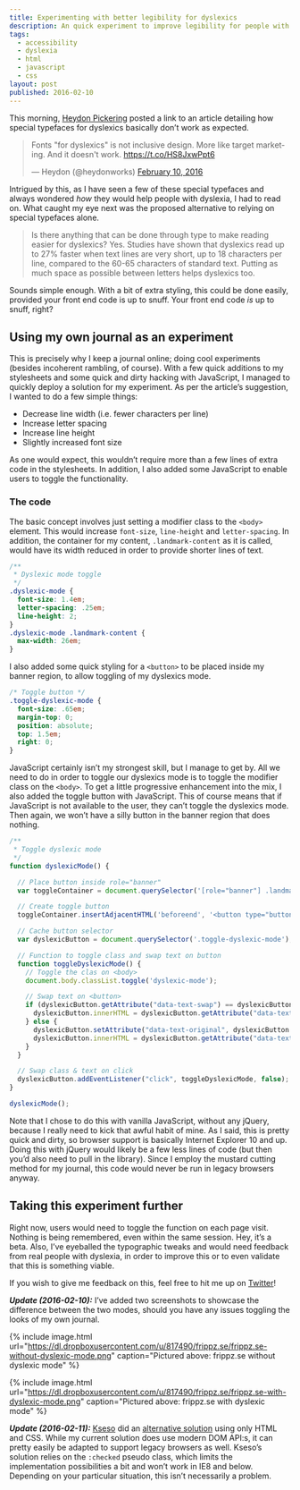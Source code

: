 ```yaml
---
title: Experimenting with better legibility for dyslexics
description: An quick experiment to improve legibility for people with dyslexia
tags:
  - accessibility
  - dyslexia
  - html
  - javascript
  - css
layout: post
published: 2016-02-10
---
```


This morning, [Heydon Pickering](http://www.heydonworks.com) posted a link to an article detailing how special typefaces for dyslexics basically don’t work as expected.

<blockquote class="twitter-tweet" data-lang="en"><p lang="en" dir="ltr">Fonts &quot;for dyslexics&quot; is not inclusive design. More like target marketing. And it doesn&#39;t work. <a href="https://t.co/HS8JxwPpt6">https://t.co/HS8JxwPpt6</a></p>&mdash; Heydon (@heydonworks) <a href="https://twitter.com/heydonworks/status/697342047833976832">February 10, 2016</a></blockquote>

Intrigued by this, as I have seen a few of these special typefaces and always wondered _how_ they would help people with dyslexia, I had to read on. What caught my eye next was the proposed alternative to relying on special typefaces alone.

> Is there anything that can be done through type to make reading easier for dyslexics? Yes. Studies have shown that dyslexics read up to 27% faster when text lines are very short, up to 18 characters per line, compared to the 60-65 characters of standard text. Putting as much space as possible between letters helps dyslexics too.

Sounds simple enough. With a bit of extra styling, this could be done easily, provided your front end code is up to snuff. Your front end code _is_ up to snuff, right?

## Using my own journal as an experiment

This is precisely why I keep a journal online; doing cool experiments (besides incoherent rambling, of course). With a few quick additions to my stylesheets and some quick and dirty hacking with JavaScript, I managed to quickly deploy a solution for my experiment. As per the article’s suggestion, I wanted to do a few simple things:

* Decrease line width (i.e. fewer characters per line)
* Increase letter spacing
* Increase line height
* Slightly increased font size

As one would expect, this wouldn’t require more than a few lines of extra code in the stylesheets. In addition, I also added some JavaScript to enable users to toggle the functionality.

### The code

The basic concept involves just setting a modifier class to the `<body>` element. This would increase `font-size`, `line-height` and `letter-spacing`. In addition, the container for my content, `.landmark-content` as it is called, would have its width reduced in order to provide shorter lines of text.

~~~css
/**
 * Dyslexic mode toggle
 */
.dyslexic-mode {
  font-size: 1.4em;
  letter-spacing: .25em;
  line-height: 2;
}
.dyslexic-mode .landmark-content {
  max-width: 26em;
}
~~~

I also added some quick styling for a `<button>` to be placed inside my banner region, to allow toggling of my dyslexics mode.

~~~css
/* Toggle button */
.toggle-dyslexic-mode {
  font-size: .65em;
  margin-top: 0;
  position: absolute;
  top: 1.5em;
  right: 0;
}
~~~

JavaScript certainly isn’t my strongest skill, but I manage to get by. All we need to do in order to toggle our dyslexics mode is to toggle the modifier class on the `<body>`. To get a little progressive enhancement into the mix, I also added the toggle button with JavaScript. This of course means that if JavaScript is not available to the user, they can’t toggle the dyslexics mode. Then again, we won’t have a silly button in the banner region that does nothing.

~~~javascript
/**
 * Toggle dyslexic mode
 */
function dyslexicMode() {

  // Place button inside role="banner"
  var toggleContainer = document.querySelector('[role="banner"] .landmark-content');

  // Create toggle button
  toggleContainer.insertAdjacentHTML('beforeend', '<button type="button" class="toggle-dyslexic-mode" data-text-original="Enable dyslexic mode" data-text-swap="Disable dyslexic mode">Enable dyslexic mode</button>');

  // Cache button selector
  var dyslexicButton = document.querySelector('.toggle-dyslexic-mode');

  // Function to toggle class and swap text on button
  function toggleDyslexicMode() {
    // Toggle the clas on <body>
    document.body.classList.toggle('dyslexic-mode');

    // Swap text on <button>
    if (dyslexicButton.getAttribute("data-text-swap") == dyslexicButton.innerHTML) {
      dyslexicButton.innerHTML = dyslexicButton.getAttribute("data-text-original");
    } else {
      dyslexicButton.setAttribute("data-text-original", dyslexicButton.innerHTML);
      dyslexicButton.innerHTML = dyslexicButton.getAttribute("data-text-swap");
    }
  }

  // Swap class & text on click
  dyslexicButton.addEventListener("click", toggleDyslexicMode, false);
}

dyslexicMode();
~~~

Note that I chose to do this with vanilla JavaScript, without any jQuery, because I really need to kick that awful habit of mine. As I said, this is pretty quick and dirty, so browser support is basically Internet Explorer 10 and up. Doing this with jQuery would likely be a few less lines of code (but then you’d also need to pull in the library). Since I employ the mustard cutting method for my journal, this code would never be run in legacy browsers anyway.

## Taking this experiment further

Right now, users would need to toggle the function on each page visit. Nothing is being remembered, even within the same session. Hey, it’s a beta. Also, I’ve eyeballed the typographic tweaks and would need feedback from real people with dyslexia, in order to improve this or to even validate that this is something viable.

If you wish to give me feedback on this, feel free to hit me up on [Twitter](https://twitter.com/frippz)!

**_Update (2016-02-10):_** I’ve added two screenshots to showcase the difference between the two modes, should you have any issues toggling the looks of my own journal.

{% include image.html url="https://dl.dropboxusercontent.com/u/817490/frippz.se/frippz.se-without-dyslexic-mode.png" caption="Pictured above: frippz.se without dyslexic mode" %}

{% include image.html url="https://dl.dropboxusercontent.com/u/817490/frippz.se/frippz.se-with-dyslexic-mode.png" caption="Pictured above: frippz.se with dyslexic mode" %}

**_Update (2016-02-11):_** [Kseso](https://twitter.com/kseso) did an [alternative solution](http://codepen.io/Kseso/pen/NxedYR?editors=1100) using only HTML and CSS. While my current solution does use modern DOM API:s, it can pretty easily be adapted to support legacy browsers as well. Kseso’s solution relies on the `:checked` pseudo class, which limits the implementation possibilities a bit and won’t work in IE8 and below. Depending on your particular situation, this isn’t necessarily a problem.
